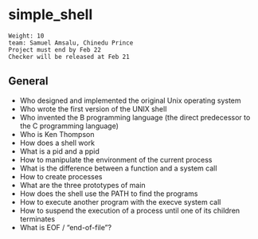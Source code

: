 # simple_shell

```By: Julien Barbier
Weight: 10
team: Samuel Amsalu, Chinedu Prince
Project must end by Feb 22
Checker will be released at Feb 21
```
## General

   -  Who designed and implemented the original Unix operating system
   -  Who wrote the first version of the UNIX shell
   -  Who invented the B programming language (the direct predecessor to the C programming language)
   -  Who is Ken Thompson
   -  How does a shell work
   -  What is a pid and a ppid
   -  How to manipulate the environment of the current process
   -  What is the difference between a function and a system call
   -  How to create processes
   -  What are the three prototypes of main
   -  How does the shell use the PATH to find the programs
   -  How to execute another program with the execve system call
   -  How to suspend the execution of a process until one of its children terminates
   -  What is EOF / “end-of-file”?
